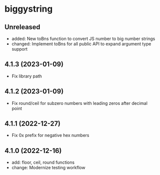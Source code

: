 # biggystring

## Unreleased

- added: New toBns function to convert JS number to big number strings
- changed: Implement toBns for all public API to expand argument type support

## 4.1.3 (2023-01-09)

- Fix library path

## 4.1.2 (2023-01-09)

- Fix round/ceil for subzero numbers with leading zeros after decimal point

## 4.1.1 (2022-12-27)

- Fix 0x prefix for negative hex numbers

## 4.1.0 (2022-12-16)

- add: floor, ceil, round functions
- change: Modernize testing workflow